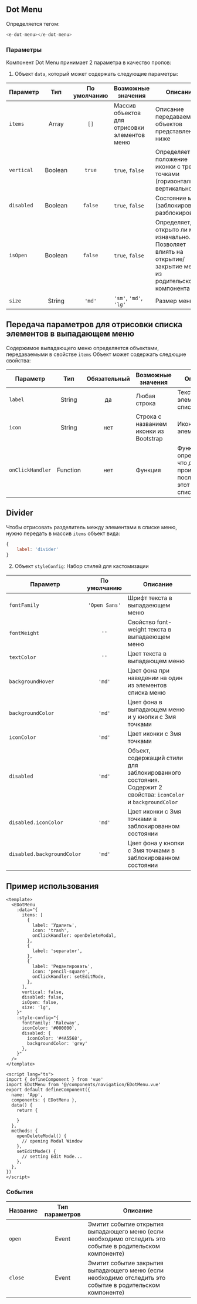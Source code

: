 ## Dot Menu
Определяется тегом:
````javascript
<e-dot-menu></e-dot-menu>
````

### Параметры
Компонент Dot Menu принимает 2 параметра в качество пропов:
1. Объект `data`, который может содержать следующие параметры:

| Параметр         |   Тип   | По умолчанию | Возможные значения                           | Описание                                                                                                       |
|------------------|:-------:|:------------:|----------------------------------------------|----------------------------------------------------------------------------------------------------------------|
| ``items``        |  Array  |    ``[]``    | Массив объектов для отрисовки элементов меню | Описание передаваемых объектов представлено ниже                                                               |
| ``vertical``     | Boolean |   ``true``   | ``true``, ``false``                          | Определяет положение иконки с тремя точками (горизонтальное/вертикальное)                                      |
| ``disabled``     | Boolean |  ``false``   | ``true``, ``false``                          | Состояние меню (заблокировано/разблокировано)                                                                  |
| ``isOpen``       | Boolean |  ``false``   | ``true``, ``false``                          | Определяет, открыто ли меню изначально. Позволяет влиять на открытие/закрытие меню из родительского компонента |
| ``size``         | String  |   ``'md'``   | ``'sm'``, ``'md'``, ``'lg'``                 | Размер меню                                                                                                    |

## Передача параметров для отрисовки списка элементов в выпадающем меню
Содержимое выпадающего меню определяется объектами, передаваемыми в свойстве `items` 
Объект может содержать следющие свойства: 

| Параметр           |   Тип    | Обязательный | Возможные значения                     | Описание                                                                      |
|--------------------|:--------:|:------------:|----------------------------------------|-------------------------------------------------------------------------------|
| ``label``          |  String  |      да      | Любая строка                           | Текст элемента списка                                                         |
| ``icon``           |  String  |     нет      | Строка с названием иконки из Bootstrap | Иконка элемента                                                               |
| ``onClickHandler`` | Function |     нет      | Функция                                | Функция, определяющая что должно проийзоти после клика на этот элемент списка |


## Divider
Чтобы отрисовать разделитель между элементами в списке меню, нужно передать в массив `items` объект вида:
````javascript
{
    label: 'divider'
}
````

2. Объект `styleConfig`: Набор стилей для кастомизации

| Параметр                     |  По умолчанию   | Описание                                                                                                      |
|------------------------------|:---------------:|---------------------------------------------------------------------------------------------------------------|
| ``fontFamily``               | ``'Open Sans'`` | Шрифт текста в выпадаеющем меню                                                                               |
| ``fontWeight``               |     ``''``      | Свойство font-weight текста в выпадаеющем меню                                                                |
| ``textColor``                |     ``''``      | Цвет текста в выпадающем меню                                                                                 |
| ``backgroundHover``          |    ``'md'``     | Цвет фона при наведении на один из элементов списка меню                                                      |
| ``backgroundColor``          |    ``'md'``     | Цвет фона в выпадающем меню и у кнопки с 3мя точками                                                          |
| ``iconColor``                |    ``'md'``     | Цвет иконки с 3мя точками                                                                                     |
| ``disabled``                 |    ``'md'``     | Объект, содержащий стили для заблокированного состояния. Содержит 2 свойства: `iconColor` и `backgroundColor` |
| ``disabled.iconColor``       |    ``'md'``     | Цвет иконки с 3мя точками в заблокированном состоянии                                                         |
| ``disabled.backgroundColor`` |    ``'md'``     | Цвет фона у кнопки с 3мя точками в заблокированном состоянии                                                  |

## Пример использования
````vue
<template>
  <EDotMenu
    :data="{
      items: [
        {
          label: 'Удалить',
          icon: 'trash',
          onClickHandler: openDeleteModal,
        },
        {
          label: 'separator', 
        },
        {
          label: 'Редактировать',
          icon: 'pencil-square',
          onClickHandler: setEditMode,
        },
      ],
      vertical: false,
      disabled: false,
      isOpen: false,
      size: 'lg',
    }"
    :style-config="{
      fontFamily: 'Raleway',
      iconColor: '#000000',
      disabled: {
        iconColor: '#4A5568',
        backgroundColor: 'grey'
      },
    }"
  />
</template>

<script lang="ts">
import { defineComponent } from 'vue'
import EDotMenu from '@/components/navigation/EDotMenu.vue'
export default defineComponent({
  name: 'App',
  components: { EDotMenu },
  data() {
    return {
      
    }
  },
  methods: {
    openDeleteModal() {
      // opening Modal Window
    },
    setEditMode() {
      // setting Edit Mode...
    },
  },
})
</script>
````

### События

| Название              | Тип параметров | Описание                                                                                                     |
|-----------------------|:--------------:|--------------------------------------------------------------------------------------------------------------|
| ``open``              |     Event      | Эмитит событие открытия выпадающего меню (если необходимо отследить это событие в родительском компоненте)   |
| ``close``             |     Event      | Эмитит событие закрытия выпадающего меню (если необходимо отследить это событие в родительском компоненте)   |

